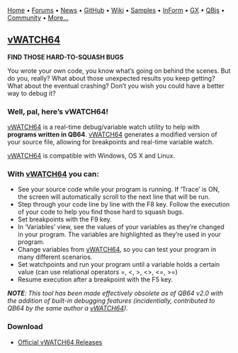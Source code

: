 [Home](https://qb64.com) • [Forums](https://qb64.boards.net/) • [News](news.md) • [GitHub](https://github.com/QB64Official/qb64) • [Wiki](https://github.com/QB64Official/qb64/wiki) • [Samples](samples.md) • [InForm](inform.md) • [GX](gx.md) • [QBjs](qbjs.md) • [Community](community.md) • [More...](more.md)

## [vWATCH64](https://github.com/FellippeHeitor/vWATCH64)

**FIND THOSE HARD-TO-SQUASH BUGS**

You wrote your own code, you know what’s going on behind the scenes. But do you, really? What about those unexpected results you keep getting? What about the eventual crashing? Don’t you wish you could have a better way to debug it?

### Well, pal, here’s vWATCH64!

[vWATCH64](https://github.com/FellippeHeitor/vWATCH64) is a real-time debug/variable watch utility to help with **programs written in QB64**. [vWATCH64](https://github.com/FellippeHeitor/vWATCH64) generates a modified version of your source file, allowing for breakpoints and real-time variable watch.

[vWATCH64](https://github.com/FellippeHeitor/vWATCH64) is compatible with Windows, OS X and Linux.

### With [vWATCH64](https://github.com/FellippeHeitor/vWATCH64) you can:

* See your source code while your program is running. If ‘Trace’ is ON, the screen will automatically scroll to the next line that will be run.
* Step through your code line by line with the F8 key. Follow the execution of your code to help you find those hard to squash bugs.
* Set breakpoints with the F9 key.
* In ‘Variables’ view, see the values of your variables as they’re changed in your program. The variables are highlighted as they’re used in your program.
* Change variables from [vWATCH64](https://github.com/FellippeHeitor/vWATCH64), so you can test your program in many different scenarios.
* Set watchpoints and run your program until a variable holds a certain value (can use relational operators =, <, >, <>, <=, >=)
* Resume execution after a breakpoint with the F5 key.

***NOTE**: This tool has been made effectively obsolete as of QB64 v2.0 with the addition of built-in debugging features (incidentially, contributed to QB64 by the same author a [vWATCH64](https://github.com/FellippeHeitor/vWATCH64)).*

### Download

- [Official vWATCH64 Releases](https://github.com/FellippeHeitor/vWATCH64/releases)
